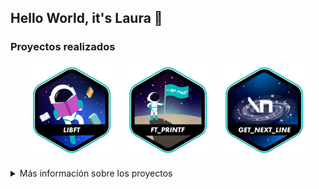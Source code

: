 ## Hello World, it's Laura 🤙

### Proyectos realizados

<div align="center">
  
<a href="https://github.com/lbengo/42_School/tree/main/Cursus/Libft">![42 Badge](https://github.com/lbengo/42_School/blob/main/42_badges/libfte.png)</a>
<a href="https://github.com/lbengo/42_School/tree/main/Cursus/ft_printf">![42 Badge](https://github.com/lbengo/42_School/blob/main/42_badges/ft_printfe.png)</a>
<a href="https://github.com/lbengo/42_School/tree/main/Cursus/get_next_line">![42 Badge](https://github.com/lbengo/42_School/blob/main/42_badges/get_next_linee.png)</a>
  
</div>

<details>
<summary>Más información sobre los proyectos</summary>

| Project                                                  |  Language  | Grade| Description                                                           |
|----------------------------------------------------------|------------|------|-----------------------------------------------------------------------|
| [libft](https://github.com/lbengo/42_School/tree/main/Cursus/Libft)|C | 125% | Crear una biblioteca de funciones básicas.                            |
| [ft_printf](https://github.com/lbengo/42_School/tree/main/Cursus/ft_printf)|C|100%| Recodificar la función estándar de la biblioteca C, printf.      |
| [GNL](https://github.com/lbengo/42_School/tree/main/Cursus/get_next_line)|C|105%| Programar una función que devuelva una línea de un file descriptor.|
</details>

<!--
**lbengo/lbengo** is a ✨ _special_ ✨ repository because its `README.md` (this file) appears on your GitHub profile.

Here are some ideas to get you started:

- 🔭 I’m currently working on ...
- 🌱 I’m currently learning ...
- 👯 I’m looking to collaborate on ...
- 🤔 I’m looking for help with ...
- 💬 Ask me about ...
- 📫 How to reach me: ...
- 😄 Pronouns: ...
- ⚡ Fun fact: ...
-->
